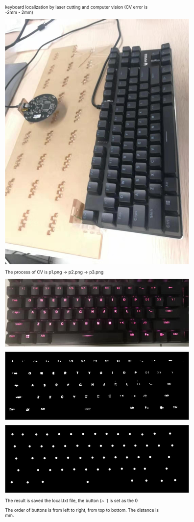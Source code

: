 keyboard localization by laser cutting and computer vision (CV error is -2mm - 2mm)

<p align='center'>
<img src='board.jpg' title='images' style='max-width:600px'></img>
</p>

The process of CV is p1.png -> p2.png -> p3.png

<p align='center'>
<img src='p1.png' title='images' style='max-width:600px'></img>
</p>

<p align='center'>
<img src='p2.png' title='images' style='max-width:600px'></img>
</p>

<p align='center'>
<img src='p3.png' title='images' style='max-width:600px'></img>
</p>


The result is saved the local.txt file, the button (~ \`) is set as the 0 

The order of buttons is from left to right, from top to bottom. The distance is mm.
